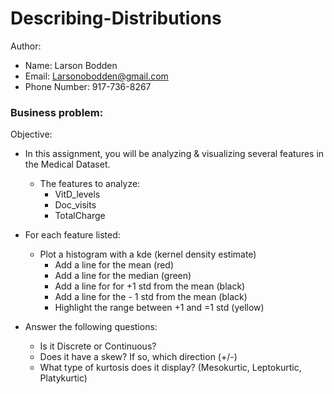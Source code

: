 # Describing-Distributions

Author: 
-  Name: Larson Bodden
-  Email: Larsonobodden@gmail.com
-  Phone Number: 917-736-8267

### Business problem:

Objective:

- In this assignment, you will be analyzing & visualizing several features in the Medical Dataset.
  - The features to analyze:
      - VitD_levels
      - Doc_visits
      - TotalCharge

- For each feature listed:
  - Plot a histogram with a kde (kernel density estimate)
     - Add a line for the mean (red)
     -  Add a line for the median (green)
     -  Add a line for for +1 std from the mean (black)
     -  Add a line for the - 1 std from the mean (black)
     -  Highlight the range between +1 and =1 std (yellow)

- Answer the following questions:
     - Is it Discrete or Continuous?
     - Does it have a skew? If so, which direction (+/-)
     - What type of kurtosis does it display? (Mesokurtic, Leptokurtic, Platykurtic)


